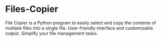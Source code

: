 # Files-Copier
File Copier is a Python program to easily select and copy the contents of multiple files into a single file. User-friendly interface and customizable output. Simplify your file management tasks.
